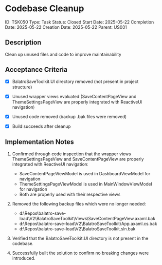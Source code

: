 # Codebase Cleanup

ID: TSK050
Type: Task
Status: Closed
Start Date: 2025-05-22
Completion Date: 2025-05-22
Creation Date: 2025-05-22
Parent: US001

## Description

Clean up unused files and code to improve maintainability

## Acceptance Criteria

- [x] BalatroSaveToolkit.UI directory removed (not present in project structure)
- [x] Unused wrapper views evaluated (SaveContentPageView and ThemeSettingsPageView are properly integrated with ReactiveUI navigation)
- [x] Unused code removed (backup .bak files were removed)
- [x] Build succeeds after cleanup


## Implementation Notes

1. Confirmed through code inspection that the wrapper views ThemeSettingsPageView and SaveContentPageView are properly integrated with ReactiveUI navigation:
   - SaveContentPageViewModel is used in DashboardViewModel for navigation
   - ThemeSettingsPageViewModel is used in MainWindowViewModel for navigation
   - Both are properly used with their respective views

2. Removed the following backup files which were no longer needed:
   - d:\Repos\balatro-save-load\V2\BalatroSaveToolkit\Views\SaveContentPageView.axaml.bak
   - d:\Repos\balatro-save-load\V2\BalatroSaveToolkit\App.axaml.cs.bak
   - d:\Repos\balatro-save-load\V2\BalatroSaveToolkit.sln.bak

3. Verified that the BalatroSaveToolkit.UI directory is not present in the codebase.

4. Successfully built the solution to confirm no breaking changes were introduced.

